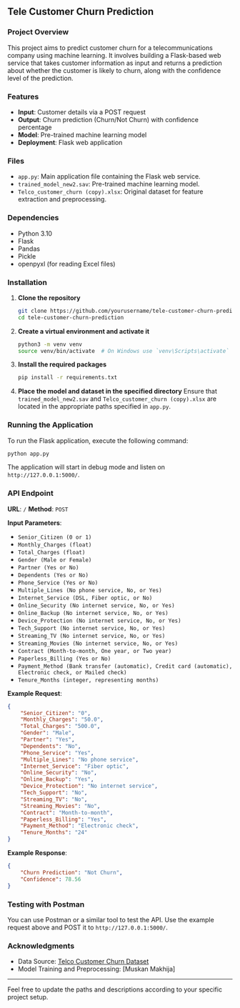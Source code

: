 ## Tele Customer Churn Prediction

### Project Overview

This project aims to predict customer churn for a telecommunications company using machine learning. It involves building a Flask-based web service that takes customer information as input and returns a prediction about whether the customer is likely to churn, along with the confidence level of the prediction.

### Features

- **Input**: Customer details via a POST request
- **Output**: Churn prediction (Churn/Not Churn) with confidence percentage
- **Model**: Pre-trained machine learning model
- **Deployment**: Flask web application

### Files

- `app.py`: Main application file containing the Flask web service.
- `trained_model_new2.sav`: Pre-trained machine learning model.
- `Telco_customer_churn (copy).xlsx`: Original dataset for feature extraction and preprocessing.

### Dependencies

- Python 3.10
- Flask
- Pandas
- Pickle
- openpyxl (for reading Excel files)

### Installation

1. **Clone the repository**
   ```sh
   git clone https://github.com/yourusername/tele-customer-churn-prediction.git
   cd tele-customer-churn-prediction
   ```

2. **Create a virtual environment and activate it**
   ```sh
   python3 -m venv venv
   source venv/bin/activate  # On Windows use `venv\Scripts\activate`
   ```

3. **Install the required packages**
   ```sh
   pip install -r requirements.txt
   ```

4. **Place the model and dataset in the specified directory**
   Ensure that `trained_model_new2.sav` and `Telco_customer_churn (copy).xlsx` are located in the appropriate paths specified in `app.py`.

### Running the Application

To run the Flask application, execute the following command:
```sh
python app.py
```
The application will start in debug mode and listen on `http://127.0.0.1:5000/`.

### API Endpoint

**URL**: `/`
**Method**: `POST`

**Input Parameters**:
- `Senior_Citizen (0 or 1)`
- `Monthly_Charges (float)`
- `Total_Charges (float)`
- `Gender (Male or Female)`
- `Partner (Yes or No)`
- `Dependents (Yes or No)`
- `Phone_Service (Yes or No)`
- `Multiple_Lines (No phone service, No, or Yes)`
- `Internet_Service (DSL, Fiber optic, or No)`
- `Online_Security (No internet service, No, or Yes)`
- `Online_Backup (No internet service, No, or Yes)`
- `Device_Protection (No internet service, No, or Yes)`
- `Tech_Support (No internet service, No, or Yes)`
- `Streaming_TV (No internet service, No, or Yes)`
- `Streaming_Movies (No internet service, No, or Yes)`
- `Contract (Month-to-month, One year, or Two year)`
- `Paperless_Billing (Yes or No)`
- `Payment_Method (Bank transfer (automatic), Credit card (automatic), Electronic check, or Mailed check)`
- `Tenure_Months (integer, representing months)`

**Example Request**:
```json
{
    "Senior_Citizen": "0",
    "Monthly_Charges": "50.0",
    "Total_Charges": "500.0",
    "Gender": "Male",
    "Partner": "Yes",
    "Dependents": "No",
    "Phone_Service": "Yes",
    "Multiple_Lines": "No phone service",
    "Internet_Service": "Fiber optic",
    "Online_Security": "No",
    "Online_Backup": "Yes",
    "Device_Protection": "No internet service",
    "Tech_Support": "No",
    "Streaming_TV": "No",
    "Streaming_Movies": "No",
    "Contract": "Month-to-month",
    "Paperless_Billing": "Yes",
    "Payment_Method": "Electronic check",
    "Tenure_Months": "24"
}
```

**Example Response**:
```json
{
    "Churn Prediction": "Not Churn",
    "Confidence": 78.56
}
```

### Testing with Postman

You can use Postman or a similar tool to test the API. Use the example request above and POST it to `http://127.0.0.1:5000/`.

### Acknowledgments

- Data Source: [Telco Customer Churn Dataset](https://www.kaggle.com/blastchar/telco-customer-churn)
- Model Training and Preprocessing: [Muskan Makhija]

---

Feel free to update the paths and descriptions according to your specific project setup.
